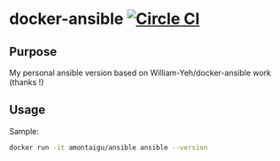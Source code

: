 # docker-ansible [![Circle CI](https://circleci.com/gh/AlbanMontaigu/docker-ansible.svg?style=shield)](https://circleci.com/gh/AlbanMontaigu/docker-ansible)

## Purpose

My personal ansible version based on William-Yeh/docker-ansible work (thanks !)

## Usage

Sample:

```bash
docker run -it amontaigu/ansible ansible --version
```
